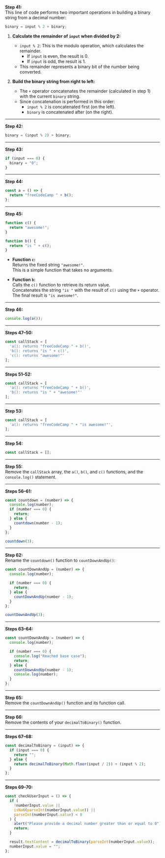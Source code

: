 
**Step 41:**  
This line of code performs two important operations in building a binary string from a decimal number:  
```javascript
binary = input % 2 + binary;
```  

1. **Calculate the remainder of `input` when divided by 2:**  
   - `input % 2`: This is the modulo operation, which calculates the remainder.  
     +  If `input` is even, the result is 0.  
     + If `input` is odd, the result is 1.  
   - This remainder represents a binary bit of the number being converted.  

2. **Build the binary string from right to left:**  
   - The `+` operator concatenates the remainder (calculated in step 1) with the current `binary` string.  
   - Since concatenation is performed in this order:  
     + `input % 2` is concatenated first (on the left).  
     + `binary` is concatenated after (on the right).  

---

**Step 42:**  
```javascript
binary = (input % 2) + binary;
```  

---

**Step 43:**  
```javascript
if (input === 0) {  
  binary = "0";  
}
```  

---

**Step 44:**  
```javascript
const a = () => {  
  return "freeCodeCamp " + b();  
};
```  

---

**Step 45:**  
```javascript
function c() {  
  return "awesome!";  
}  

function b() {  
  return "is " + c();  
}
```  

- **Function `c`:**  
  Returns the fixed string `"awesome!"`.  
  This is a simple function that takes no arguments.  

- **Function `b`:**  
  Calls the `c()` function to retrieve its return value.  
  Concatenates the string `"is "` with the result of `c()` using the `+` operator.  
  The final result is `"is awesome!"`.  

---

**Step 46:**  
```javascript
console.log(a());
```  

---

**Steps 47–50:**  
```javascript
const callStack = [  
  'a(): returns "freeCodeCamp " + b()',  
  'b(): returns "is " + c()',  
  'c(): returns "awesome!"'  
];
```  

---

**Steps 51–52:**  
```javascript
const callStack = [  
  'a(): returns "freeCodeCamp " + b()',  
  'b(): returns "is " + "awesome!"'  
];
```  

---

**Step 53:**  
```javascript
const callStack = [  
  'a(): returns "freeCodeCamp " + "is awesome!"',  
];
```  

---

**Step 54:**  
```javascript
const callStack = [];
```  

---

**Step 55:**  
Remove the `callStack` array, the `a()`, `b()`, and `c()` functions, and the `console.log()` statement.  

---

**Steps 56–61:**  
```javascript
const countdown = (number) => {  
  console.log(number);  
  if (number === 0) {  
    return;  
  } else {  
    countdown(number - 1);  
  }  
};  

countdown(3);
```  

---

**Step 62:**  
Rename the `countdown()` function to `countDownAndUp()`:  
```javascript
const countDownAndUp = (number) => {  
  console.log(number);  

  if (number === 0) {  
    return;  
  } else {  
    countDownAndUp(number - 1);  
  }  
};  

countDownAndUp(3);
```  

---

**Steps 63–64:**  
```javascript
const countDownAndUp = (number) => {  
  console.log(number);  

  if (number === 0) {  
    console.log("Reached base case");  
    return;  
  } else {  
    countDownAndUp(number - 1);  
    console.log(number);  
  }  
};
```  

---

**Step 65:**  
Remove the `countDownAndUp()` function and its function call.  

---

**Step 66:**  
Remove the contents of your `decimalToBinary()` function.  

---

**Steps 67–68:**  
```javascript
const decimalToBinary = (input) => {  
  if (input === 0) {  
    return "";  
  } else {  
    return decimalToBinary(Math.floor(input / 2)) + (input % 2);  
  }  
};
```  

---

**Steps 69–70:**  
```javascript
const checkUserInput = () => {  
  if (  
    !numberInput.value ||  
    isNaN(parseInt(numberInput.value)) ||  
    parseInt(numberInput.value) < 0  
  ) {  
    alert("Please provide a decimal number greater than or equal to 0");  
    return;  
  }  

  result.textContent = decimalToBinary(parseInt(numberInput.value));  
  numberInput.value = "";  
};
```